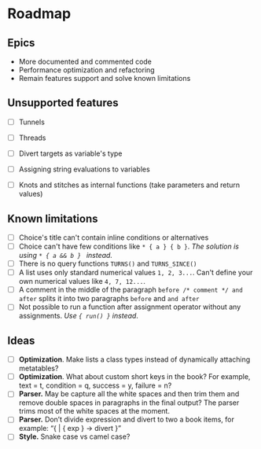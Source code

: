 # Roadmap

## Epics

- More documented and commented code
- Performance optimization and refactoring
- Remain features support and solve known limitations

## Unsupported features

- [ ] Tunnels
- [ ] Threads
- [ ] Divert targets as variable's type
- [ ] Assigning string evaluations to variables
- [ ] Knots and stitches as internal functions (take parameters and return values)


## Known limitations

- [ ] Choice's title can't contain inline conditions or alternatives
- [ ] Choice can't have few conditions like ```* { a } { b }```. *The solution is using ```* { a && b } ``` instead.*
- [ ] There is no query functions ```TURNS()``` and ```TURNS_SINCE()```
- [ ] A list uses only standard numerical values ```1, 2, 3...```. Can't define your own numerical values like ```4, 7, 12...```.
- [ ] A comment in the middle of the paragraph ```before /* comment */ and after``` splits it into two paragraphs ```before``` and ```and after```
- [ ] Not possible to run a function after assignment operator without any assignments. *Use ```{ run() }``` instead*.

## Ideas

- [ ] **Optimization**. Make lists a class types instead of dynamically attaching metatables? 
- [ ] **Optimization**. What about custom short keys in the book? For example, text = t, condition = q, success = y, failure = n?
- [ ] **Parser.** May be capture all the white spaces and then trim them and remove double spaces in paragraphs in the final output? The parser trims most of the white spaces at the moment. 
- [ ] **Parser.** Don’t divide expression and divert to two a book items, for example: “{ | { exp } -> divert }”
- [ ] **Style.** Snake case vs camel case?
